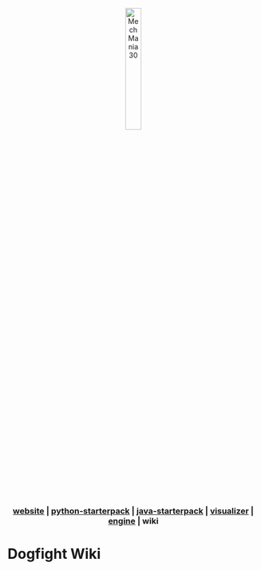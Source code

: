 <div align="center">

<a href="https://mechmania.org"><img width="25%" src="https://github.com/MechMania-30/Wiki/assets/mm30_logo.png" alt="MechMania 30"></a>

### [website](https://mechmania.org) | [python-starterpack](https://github.com/MechMania-30/python-starterpack) | [java-starterpack](https://github.com/MechMania-29/java-starterpack) | [visualizer](https://github.com/MechMania-30/Visualizer) | [engine](https://github.com/MechMania-30/engine) | wiki

</div>

# Dogfight Wiki